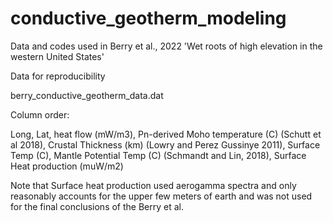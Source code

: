 # conductive_geotherm_modeling
Data and codes used in Berry et al., 2022 'Wet roots of high elevation in the western United States'

Data for reproducibility

berry_conductive_geotherm_data.dat

Column order:

Long, Lat, heat flow (mW/m3), Pn-derived Moho temperature (C) (Schutt et al 2018), Crustal Thickness (km) (Lowry and Perez Gussinye 2011),  Surface Temp (C), Mantle Potential Temp (C) (Schmandt and Lin, 2018), Surface Heat production (muW/m2)


Note that Surface heat production used aerogamma spectra and only reasonably accounts for the upper few meters of earth and was not used for the final conclusions of the Berry et al.


